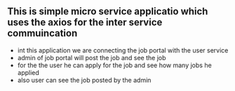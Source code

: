 ## This is simple micro service applicatio which uses the axios for the inter service commuincation
- int this application we are connecting the job portal with the user service
- admin of job portal will post the job and see the job
- for the the user he can apply for the job and see how many jobs he applied
- also user can see the job posted by the admin
